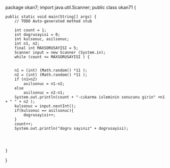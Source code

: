 package okan7;
import java.util.Scanner;
public class okan71 {

	public static void main(String[] args) {
		// TODO Auto-generated method stub
		
		int count = 1;
		int dogrusayisi = 0;
		int kulsonuc, asilsonuc;
		int n1, n2;
		final int MAXSORUSAYISI = 5;
		Scanner input = new Scanner (System.in);
		while (count <= MAXSORUSAYISI ) {
			
		
		n1 = (int) (Math.random() *11 );
		n2 = (int) (Math.random() *11 );
		if (n1>n2)
			asilsonuc = n1-n2;
		else
			asilsonuc = n2-n1;
		System.out.println(count + "-cıkarma isleminin sonucunu girin" +n1 + " " + n2 );
		kulsonuc = input.nextInt();
		if(kulsonuc == asilsonuc){
			dogrusayisi++;
		}
		count++;
		System.out.println("dogru sayınız" + dogrusayisi);
		
		
		

	}
	

}
	

